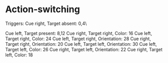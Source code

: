 # Action-switching

Triggers:
Cue right, Target absent:             0,4\

Cue left,  Target present:            8,12
Cue right, Target right, Color:       16
Cue left,  Target right, Color:       24
Cue left,  Target right, Orientation: 28
Cue right, Target right, Orientation: 20
Cue left,  Target left,  Orientation: 30
Cue left,  Target left,  Color:       26
Cue right, Target left,  Orientation: 22
Cue right, Target left,  Color:       18
